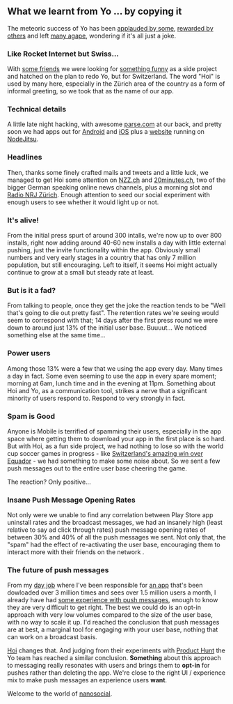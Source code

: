 What we learnt from Yo ... by copying it
-----

The meteoric success of Yo has been [applauded by some](http://www.salon.com/2014/06/18/the_genius_of_extreme_internet_minimalism_an_app_that_just_says_yo/), [rewarded by others](http://venturebeat.com/2014/06/23/yo-that-stupidly-simple-messaging-app-now-has-a-million-users/) and left [many agape](http://www.fastcompany.com/3032189/awful-or-awesome/is-the-yo-app-a-sign-of-startup-apocalypse-or-a-genius-hyper-simple-messagi), wondering if it's all just a joke.

### Like Rocket Internet but Swiss...

With [some friends](https://twitter.com/hfuecks/lists/hoi-labs) we were looking for [something funny](http://www.fastcompany.com/3032394/hit-the-ground-running/spotifys-design-lead-on-why-side-projects-should-be-stupid) as a side project and hatched on the plan to redo Yo, but for Switzerland. The word "Hoi" is used by many here, especially in the Zürich area of the country as a form of informal greeting, so we took that as the name of our app.

### Technical details

A little late night hacking, with awesome [parse.com](http://parse.com) at our back, and pretty soon we had apps out for [Android](https://play.google.com/store/apps/details?id=com.iphonso.hoi) and [iOS](https://itunes.apple.com/ch/app/hoi/id893256702?l=en&mt=8) plus a [website](http://gethoi.ch) running on [NodeJitsu](http://nodejitsu.com/).

### Headlines

Then, thanks some finely crafted mails and tweets and a little luck, we managed to get Hoi some attention on [NZZ.ch](http://www.nzz.ch/mehr/digital/hoi-app-android-ios-yo-moritz-adler-aaron-scheib-1.18334265) and [20minutes.ch](http://www.20min.ch/digital/news/story/15499651), two of the bigger German speaking online news channels, plus a morning slot and [Radio NRJ Zürich](http://www.energy.ch/zurich/). Enough attention to seed our social experiment with enough users to see whether it would light up or not.

### It's alive!

From the initial press spurt of around 300 intalls, we're now up to over 800 installs, right now adding around 40-60 new installs a day with little external pushing, just the invite functionality within the app. Obviously small numbers and very early stages in a country that has only 7 million population, but still encouraging. Left to itself, it seems Hoi might actually continue to grow at a small but steady rate at least.

### But is it a fad?

From talking to people, once they get the joke the reaction tends to be "Well that's going to die out pretty fast". The retention rates we're seeing would seem to correspond with that; 14 days after the first press round we were down to around just 13% of the initial user base. Buuuut... We noticed something else at the same time...

### Power users

Among those 13% were a few that we using the app every day. Many times a day in fact. Some even seeming to use the app in every spare moment; morning at 6am, lunch time and in the evening at 11pm. Something about Hoi and Yo, as a communication tool, strikes a nerve that a significant minority of users respond to. Respond to very strongly in fact.

### Spam is Good

Anyone is Mobile is terrified of spamming their users, especially in the app space where getting them to download your app in the first place is so hard. But with Hoi, as a fun side project, we had nothing to lose so with the world cup soccer games in progress - like [Switzerland's amazing win over Equador](http://www.20min.ch/wm2014/schweizer-news/story/22860365) - we had something to make some noise about. So we sent a few push messages out to the entire user base cheering the game.

The reaction? Only positive...

### Insane Push Message Opening Rates

Not only were we unable to find any correlation between Play Store app uninstall rates and the broadcast messages, we had an insanely high (least relative to say ad click through rates) push message opening rates of between 30% and 40% of all the push messages we sent. Not only that, the "spam" had the effect of re-activating the user base, encouraging them to interact more with their friends on the network .

### The future of push messages

From my [day job](http://ch.linkedin.com/pub/harry-fuecks/4/224/64b) where I've been responsible for [an app](http://info.local.ch/en/directories/mobile) that's been dowloaded over 3 million times and sees over 1.5 million users a month, I already have had [some experience with push messages](http://mba.local.ch/en/2012/09/04/how-to-reach-your-customers-by-push-message/), enough to know they are very difficult to get right. The best we could do is an opt-in approach with very low volumes compared to the size of the user base, with no way to scale it up. I'd reached the conclusion that push messages are at best, a marginal tool for engaging with your user base, nothing that can work on a broadcast basis.

[Hoi](http://gethoi.ch) changes that. And judging from their experiments with [Product Hunt](https://medium.com/@YoAppStatus/yo-developers-api-e7f2f0ec5c3c) the Yo team has reached a similar conclusion. __Something__ about this approach to messaging really resonates with users and brings them to __opt-in__ for pushes rather than deleting the app. We're close to the right UI / experience mix to make push messages an experience users __want__.

Welcome to the world of [nanosocial](https://github.com/harryf/thoughts/blob/master/the-rise-of-nanosocial.md).



